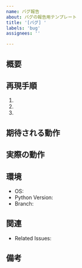 ```yaml
---
name: バグ報告
about: バグの報告用テンプレート
title: '[バグ] '
labels: 'bug'
assignees: ''

---
```


## 概要
<!-- バグの概要を記述 -->

## 再現手順
<!-- バグを再現するための手順を記述 -->
1. 
2. 
3. 

## 期待される動作
<!-- 本来期待される動作を記述 -->

## 実際の動作
<!-- 実際に発生している動作を記述 -->

## 環境
<!-- 実行環境の情報を記述 -->
- OS: 
- Python Version: 
- Branch: 

## 関連
<!-- 関連するissueやPRがあれば記述 -->
- Related Issues: 

## 備考
<!-- 追加情報があれば記述 -->